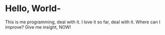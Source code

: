 # Hello, World-
This is me programming, deal with it. 
I love it so far, deal with it. 
Where can I improve?
Give me insight, NOW! 
